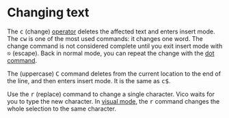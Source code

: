 # Changing text

The <kbd>c</kbd> (change) [operator](operators.html) deletes the affected text
and enters insert mode. The <kbd>cw</kbd> is one of the most used commands: it
changes one word. The change command is not considered complete until you exit
insert mode with <kbd>&#x238B;</kbd> (escape). Back in normal mode, you can
repeat the change with the [dot command](dot.html).

The (uppercase) <kbd>C</kbd> command deletes from the current location
to the end of the line, and then enters insert mode. It is the same as
<kbd>c$</kbd>.

Use the <kbd>r</kbd> (replace) command to change a single character. Vico waits
for you to type the new character. In [visual mode](visual.html), the
<kbd>r</kbd> command changes the whole selection to the same character.

